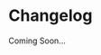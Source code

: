 <div style={{ textAlign: 'center', padding: '4rem 0' }}>
<h1>Changelog </h1>
<p>Coming Soon...</p>
</div>